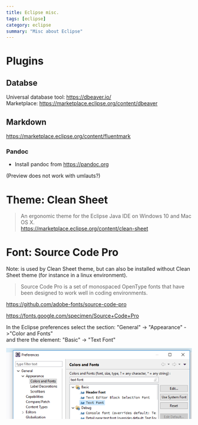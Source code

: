 ```yaml
---
title: Eclipse misc.
tags: [eclipse]
category: eclipse
summary: "Misc about Eclipse"
---
```




# Plugins

## Databse
Universal database tool: <https://dbeaver.io/>  
Marketplace: <https://marketplace.eclipse.org/content/dbeaver>

## Markdown

<https://marketplace.eclipse.org/content/fluentmark>

### Pandoc

* Install pandoc from <https://pandoc.org>

(Preview does not work with umlauts?)

# Theme: Clean Sheet

> An ergonomic theme for the Eclipse Java IDE on Windows 10 and Mac OS X.    
<https://marketplace.eclipse.org/content/clean-sheet>

# Font:  Source Code Pro

Note: is used by Clean Sheet theme, but can also be installed without Clean Sheet theme (for instance in a linux environment).

> Source Code Pro is a set of monospaced OpenType fonts that have been designed to work well in coding environments.    

<https://github.com/adobe-fonts/source-code-pro>

<https://fonts.google.com/specimen/Source+Code+Pro>

In the Eclipse preferences select the section: "General" -> "Appearance" ->"Color and Fonts"  
and there the element: "Basic" -> "Text Font"


![colors and fonts](diverses/colors_and_fonts.png "Basic text font")